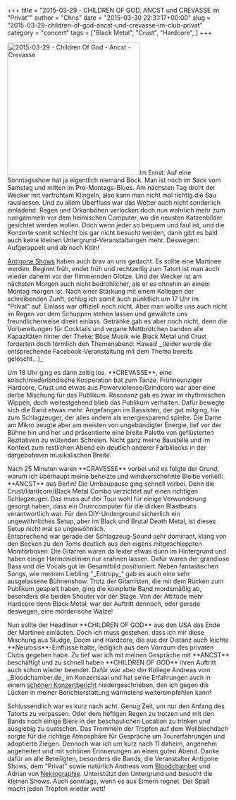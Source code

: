 +++
title = "2015-03-29 - CHILDREN OF GOD, ANCST und CREVASSE im \"Privat\""
author = "Chris"
date = "2015-03-30 22:31:17+00:00"
slug = "2015-03-29-children-of-god-ancst-und-crevasse-im-club-privat"
category = "concert"
tags = ["Black Metal", "Crust", "Hardcore", ]
+++

<p><img class="alignright size-large wp-image-14271" src="http://necroslaughter.de/wp-content/uploads/2015/03/2015-03-29-Children-Of-God-Ancst-Crevasse-488x690.jpg" alt="2015-03-29 - Children Of God - Ancst - Crevasse" width="300" />Im Ernst: Auf eine Sonntagsshow hat ja eigentlich niemand Bock. Man ist noch im Sack vom Samstag und mitten im Pre-Montags-Blues. Am nächsten Tag droht der Wecker mit verfrühtem Klingeln, also kann man nicht mal richtig die Sau rauslassen. Und zu allem Überfluss war das Wetter auch nicht sonderlich einladend: Regen und Orkanböhen verlocken doch nun wahrlich mehr zum rumgammeln vor dem heimischen Computer, wo die neusten Katzenbilder gesichtet werden wollen. Doch wenn jeder so bequem und faul ist, und die Konzerte somit schlecht bis gar nicht besucht werden, dann gibt es bald auch keine kleinen Untergrund-Veranstaltungen mehr. Deswegen: Aufgerappelt und ab nach Köln!</p>
<p><a href="https://www.facebook.com/antigone.shows">Antigone Shows</a> haben auch brav an uns gedacht. Es sollte eine Martinee werden. Beginnt früh, endet früh und rechtzeitig zum Tatort ist man auch wieder daheim vor der flimmernden Glotze. Und der Wecker ist am nächsten Morgen auch nicht bedrohlicher, als er es ohnehin an einem Montag morgen ist. Nach einer Stärkung mit einem Kollegen der schreibenden Zunft, schlug ich somit auch pünktlich um 17 Uhr im "Privat" auf. Einlass war offiziell noch nicht. Aber man wollte uns auch nicht im Regen vor dem Schuppen stehen lassen und gewährte uns freundlicherweise direkt einlass. Getränke gab es aber noch nicht, denn die Vorbereitungen für Cocktails und vegane Mettbrötchen banden alle Kapazitäten hinter der Theke; Böse Musik wie Black Metal und Crust forderten doch förmlich den Themenabend: Hawaii! _(leider wurde die entsprechende Facebook-Veranstaltung mit dem Thema bereits gelöscht...)_</p>
<p>Um 18 Uhr ging es dann zeitig los. **CREVASSE**, eine kölsch/niederländische Kooperation bat zum Tanze. Frühneunziger Hardcore, Crust und etwas aus Powerviolence/Grindcore war aber eine derbe Mischung für das Publikum. Resonanz gab es zwar im rhythmischen Wippen, doch weitestgehend blieb das Publikum verhalten. Dafür bewegte sich die Band etwas mehr. Angefangen im Bassisten, der gut mitging, hin zum Schlagzeuger, der alles andere als energiesparend spielte. Die Dame am Mikro zeugte aber am meisten von ungebändigter Energie, lief vor der Bühne hin und her und präsentierte eine breite Palette von geflüsterten Rezitativen zu wütenden Schreien. Nicht ganz meine Baustelle und im Kontext zum restlichen Abend ein deutlich anderer Farbklecks in der dargebotenen musikalischen Breite.</p>
<p>Nach 25 Minuten waren **CRAVESSE** vorbei und es folgte der Grund, warum ich überhaupt meine beheizte und windverschohnte Bleibe verließ: **ANCST** aus Berlin! Die Umbaupause ging schnell vorbei. Denn die Crust/Hardcore/Black Metal Combo verzichtet auf einen richtigen Schlagzeuger. Das muss auf der Tour wohl für einige Verwunderung gesorgt haben, dass ein Drumcomputer für die dicken Blastbeats verantwortlich war. Für den DIY-Underground sicherlich ein ungewöhnliches Setup, aber im Black und Brutal Death Metal, ist dieses Setup nicht mal so ungewöhnlich.<br />
Entsprechend war gerade der Schlagzeug-Sound sehr dominant, klang von den Becken zu den Toms deutlich aus den eigens mitgeschleppten Monitorboxen. Die Gitarren waren da leider etwas dünn im Hintergrund und haben einige Harmonielinien nur erahnen lassen. Dafür waren der grandiose Bass und die Vocals gut im Gesamtbild positioniert. Neben fantastischen Songs, wie meinem Liebling "_Entropy_" gab es auch eine sehr ausgelassene Bühnenshow. Trotz der Gitarristen, die mit dem Rücken zum Publikum gespielt haben, ging die komplette Band mordsmäßig ab, besonders die beiden Shouter vor der Stage. Von der Attitüde mehr Hardcore denn Black Metal, war der Auftritt dennoch, oder gerade deswegen, eine mörderische Walze!</p>
<p>Nun sollte der Headliner **CHILDREN OF GOD** aus den USA das Ende der Martinee einläuten. Doch ich muss gestehen, dass ich mir diese Mischung aus Sludge, Doom und Hardcore, die aus der Distanz auch leichte **Neurosis**-Einflüsse hatte, lediglich aus dem Vorraum des privaten Clubs gegeben habe. Zu tief war ich mit meinen Gespräche mit **ANCST** beschäftigt und zu schnell haben **CHILDREN OF GOD** ihren Auftritt auch schon wieder beendet. Dafür war aber der Kollege Andreas vom _Bloodchamber.de_ im Konzertsaal und hat seine Erfahrungen auch in einem <a href="http://www.bloodchamber.de/live/902-koeln-privat.html">schönen Konzertbericht</a> niedergeschrieben, den ich gegen die Lücken in meiner Berichterstattung wärmstens weiterempfehlen kann!</p>
<p>Schlussendlich war es kurz nach acht. Genug Zeit, um nur den Anfang des Tatorts zu verpassen. Oder dem heftigen Regen zu trotzen und mit den Bands noch einige Biere in der beschaulichen Location zu trinken und ausgiebig zu quatschen. Das Trommeln der Tropfen auf dem Wellblechdach sorgte für die richtige Atmosphäre für Gespräche um Tourerfahrungen und adoptierte Ziegen. Dennoch war ich um kurz nach 11 daheim, angenehm angeheitert und mit schönen Erinnerungen an einen guten Abend. Danke dafür an alle Beteiligten, besonders die Bands, die Veranstalter Antigone Shows, dem "Privat" sowie natürlich Andreas vom <a href="http://www.bloodchamber.de/">Bloodchamber</a> und Adrian von <a href="https://www.facebook.com/embraceemptiness">Nekrographie</a>. Unterstützt den Untergrund und besucht die kleinen Shows. Auch sonntags, wenn es aus Eimern regnet. Der Spaß macht jeden Tropfen wieder wett!</p>

